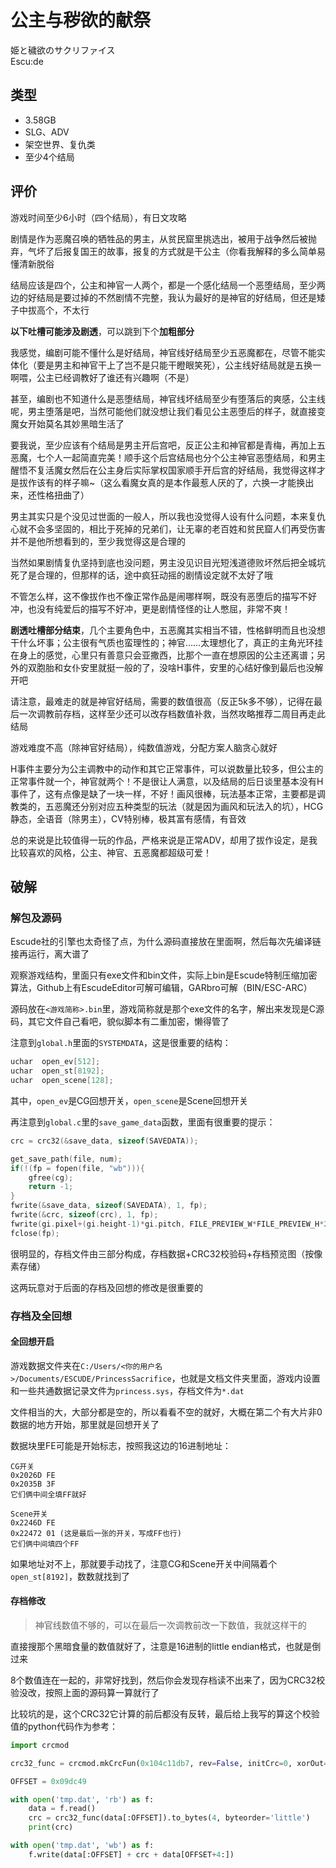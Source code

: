 # 公主与秽欲的献祭

姫と穢欲のサクリファイス  
Escu:de

## 类型

- 3.58GB
- SLG、ADV
- 架空世界、复仇类
- 至少4个结局

## 评价

游戏时间至少6小时（四个结局），有日文攻略

剧情是作为恶魔召唤的牺牲品的男主，从贫民窟里挑选出，被用于战争然后被抛弃，气坏了后报复国王的故事，报复的方式就是干公主（你看我解释的多么简单易懂清新脱俗

结局应该是四个，公主和神官一人两个，都是一个感化结局一个恶堕结局，至少两边的好结局是要过掉的不然剧情不完整，我认为最好的是神官的好结局，但还是矮子中拔高个，不太行

**以下吐槽可能涉及剧透**，可以跳到下个**加粗部分**

我感觉，编剧可能不懂什么是好结局，神官线好结局至少五恶魔都在，尽管不能实体化（要是男主和神官干上了岂不是只能干瞪眼笑死），公主线好结局就是五换一啊喂，公主已经调教好了谁还有兴趣啊（不是）

甚至，编剧也不知道什么是恶堕结局，神官线坏结局至少有堕落后的爽感，公主线呢，男主堕落是吧，当然可能他们就没想让我们看见公主恶堕后的样子，就直接变魔女开始莫名其妙黑暗生活了

要我说，至少应该有个结局是男主开后宫吧，反正公主和神官都是青梅，再加上五恶魔，七个人一起简直完美！顺手这个后宫结局也分个公主神官恶堕结局，和男主醒悟不复活魔女然后在公主身后实际掌权国家顺手开后宫的好结局，我觉得这样才是拔作该有的样子嘛~（这么看魔女真的是本作最惹人厌的了，六换一才能换出来，还性格扭曲了）

男主其实只是个没见过世面的一般人，所以我也没觉得人设有什么问题，本来复仇心就不会多坚固的，相比于死掉的兄弟们，让无辜的老百姓和贫民窟人们再受伤害并不是他所想看到的，至少我觉得这是合理的

当然如果剧情复仇坚持到底也没问题，男主没见识目光短浅道德败坏然后把全城坑死了是合理的，但那样的话，途中疯狂动摇的剧情设定就不太好了哦

不管怎么样，这不像拔作也不像正常作品是闹哪样啊，既没有恶堕后的描写不好冲，也没有纯爱后的描写不好冲，更是剧情怪怪的让人憋屈，非常不爽！

**剧透吐槽部分结束**，几个主要角色中，五恶魔其实相当不错，性格鲜明而且也没想干什么坏事；公主很有气质也蛮理性的；神官……太理想化了，真正的主角光环挂在身上的感觉，心里只有善意只会亚撒西，比那个一直在想原因的公主还离谱；另外的双胞胎和女仆安里就挺一般的了，没啥H事件，安里的心结好像到最后也没解开吧

请注意，最难走的就是神官好结局，需要的数值很高（反正5k多不够），记得在最后一次调教前存档，这样至少还可以改存档数值补救，当然攻略推荐二周目再走此结局

游戏难度不高（除神官好结局），纯数值游戏，分配方案人脑贪心就好

H事件主要分为公主调教中的动作和其它正常事件，可以说数量比较多，但公主的正常事件就一个，神官就两个！不是很让人满意，以及结局的后日谈里基本没有H事件了，这有点像是缺了一块一样，不好！画风很棒，玩法基本正常，主要都是调教类的，五恶魔还分别对应五种类型的玩法（就是因为画风和玩法入的坑），HCG静态，全语音（除男主），CV特别棒，极其富有感情，有音效

总的来说是比较值得一玩的作品，严格来说是正常ADV，却用了拔作设定，是我比较喜欢的风格，公主、神官、五恶魔都超级可爱！

## 破解

### 解包及源码

Escude社的引擎也太奇怪了点，为什么源码直接放在里面啊，然后每次先编译链接再运行，离大谱了

观察游戏结构，里面只有exe文件和bin文件，实际上bin是Escude特制压缩加密算法，Github上有EscudeEditor可解可编辑，GARbro可解（BIN/ESC-ARC）

源码放在`<游戏简称>.bin`里，游戏简称就是那个exe文件的名字，解出来发现是C源码，其它文件自己看吧，貌似脚本有二重加密，懒得管了

注意到`global.h`里面的`SYSTEMDATA`，这是很重要的结构：

```c
uchar  open_ev[512];
uchar  open_st[8192];
uchar  open_scene[128];
```

其中，`open_ev`是CG回想开关，`open_scene`是Scene回想开关

再注意到`global.c`里的`save_game_data`函数，里面有很重要的提示：

```c
crc = crc32(&save_data, sizeof(SAVEDATA));

get_save_path(file, num);
if(!(fp = fopen(file, "wb"))){
    gfree(cg);
    return -1;
}
fwrite(&save_data, sizeof(SAVEDATA), 1, fp);
fwrite(&crc, sizeof(crc), 1, fp);
fwrite(gi.pixel+(gi.height-1)*gi.pitch, FILE_PREVIEW_W*FILE_PREVIEW_H*2, 1, fp);
fclose(fp);
```

很明显的，存档文件由三部分构成，存档数据+CRC32校验码+存档预览图（按像素存储）

这两玩意对于后面的存档及回想的修改是很重要的

### 存档及全回想

#### 全回想开启

游戏数据文件夹在`C:/Users/<你的用户名>/Documents/ESCUDE/PrincessSacrifice`，也就是文档文件夹里面，游戏内设置和一些共通数据记录文件为`princess.sys`，存档文件为`*.dat`

文件相当的大，大部分都是空的，所以看看不空的就好，大概在第二个有大片非0数据的地方开始，那里就是回想开关了

数据块里FE可能是开始标志，按照我这边的16进制地址：

```plain
CG开关
0x2026D FE
0x2035B 3F
它们俩中间全填FF就好
```

```plain
Scene开关
0x2246D FE
0x22472 01 (这是最后一张的开关，写成FF也行)
它们俩中间填四个FF
```

如果地址对不上，那就要手动找了，注意CG和Scene开关中间隔着个`open_st[8192]`，数数就找到了

#### 存档修改

> 神官线数值不够的，可以在最后一次调教前改一下数值，我就这样干的

直接搜那个黑暗食量的数值就好了，注意是16进制的little endian格式，也就是倒过来

8个数值连在一起的，非常好找到，然后你会发现存档读不出来了，因为CRC32校验没改，按照上面的源码算一算就行了

比较坑的是，这个CRC32它计算的前后都没有反转，最后给上我写的算这个校验值的python代码作为参考：

```python
import crcmod

crc32_func = crcmod.mkCrcFun(0x104c11db7, rev=False, initCrc=0, xorOut=0xFFFFFFFF)

OFFSET = 0x09dc49

with open('tmp.dat', 'rb') as f:
    data = f.read()
    crc = crc32_func(data[:OFFSET]).to_bytes(4, byteorder='little')
    print(crc)

with open('tmp.dat', 'wb') as f:
    f.write(data[:OFFSET] + crc + data[OFFSET+4:])
```
